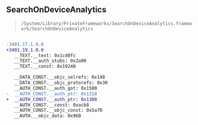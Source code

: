 ## SearchOnDeviceAnalytics

> `/System/Library/PrivateFrameworks/SearchOnDeviceAnalytics.framework/SearchOnDeviceAnalytics`

```diff

-3401.17.1.0.0
+3401.19.1.0.0
   __TEXT.__text: 0x1cd0fc
   __TEXT.__auth_stubs: 0x2a00
   __TEXT.__const: 0x19240

   __DATA_CONST.__objc_selrefs: 0x148
   __DATA_CONST.__objc_protorefs: 0x30
   __AUTH_CONST.__auth_got: 0x1500
-  __AUTH_CONST.__auth_ptr: 0x1318
+  __AUTH_CONST.__auth_ptr: 0x1308
   __AUTH_CONST.__const: 0xacb8
   __AUTH_CONST.__objc_const: 0x5a70
   __AUTH.__objc_data: 0x960

```
